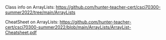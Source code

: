 Class info on ArrayLists: https://github.com/hunter-teacher-cert/csci70300-summer2022/tree/main/ArrayLists

CheatSheet on ArrayLists: https://github.com/hunter-teacher-cert/csci70300-summer2022/blob/main/ArrayLists/ArrayList-Cheatsheet.pdf

